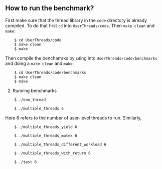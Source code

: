 How to run the benchmark?
-------------------------
First make sure that the thread library in the `code` directory is already compiled. 
To do that first `cd` into `UserThreads/code`. Then `make clean` and `make`:
```
	$ cd UserThreads/code
	$ make clean
	$ make
```
Then compile the benchamrks by `cd`ing into `UserThreads/code/benchmarks` and doing a `make clean` and `make`:
```
	$ cd UserThreads/code/benchmarks
	$ make clean
	$ make
```

2. Running benchmarks
```
	$ ./one_thread
```

```
	$ ./multiple_threads 6
```
Here 6 refers to the number of user-level threads to run. Similarly,
	
```
	$ ./multiple_threads_yield 6

	$ ./multiple_threads_mutex 6

	$ ./multiple_threads_different_workload 6

	$ ./multiple_threads_with_return 6

	$ ./test 6
```
